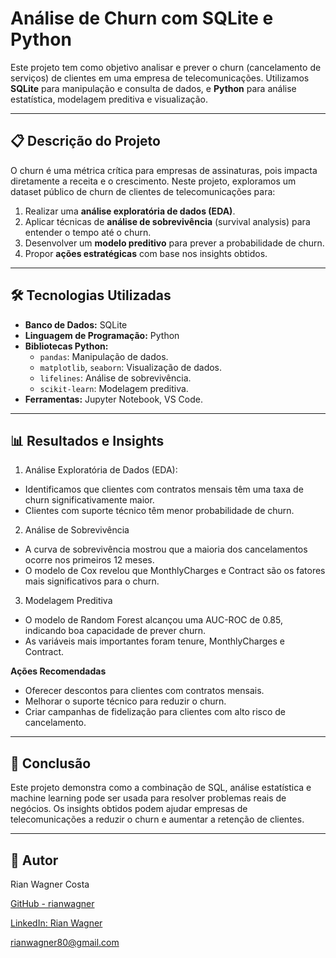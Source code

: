 # Análise de Churn com SQLite e Python

Este projeto tem como objetivo analisar e prever o churn (cancelamento de serviços) de clientes em uma empresa de telecomunicações. Utilizamos **SQLite** para manipulação e consulta de dados, e **Python** para análise estatística, modelagem preditiva e visualização.

---

## 📋 Descrição do Projeto

O churn é uma métrica crítica para empresas de assinaturas, pois impacta diretamente a receita e o crescimento. Neste projeto, exploramos um dataset público de churn de clientes de telecomunicações para:

1. Realizar uma **análise exploratória de dados (EDA)**.
2. Aplicar técnicas de **análise de sobrevivência** (survival analysis) para entender o tempo até o churn.
3. Desenvolver um **modelo preditivo** para prever a probabilidade de churn.
4. Propor **ações estratégicas** com base nos insights obtidos.

---

## 🛠 Tecnologias Utilizadas

- **Banco de Dados:** SQLite
- **Linguagem de Programação:** Python
- **Bibliotecas Python:**
  - `pandas`: Manipulação de dados.
  - `matplotlib`, `seaborn`: Visualização de dados.
  - `lifelines`: Análise de sobrevivência.
  - `scikit-learn`: Modelagem preditiva.
- **Ferramentas:** Jupyter Notebook, VS Code.

---
## 📊 Resultados e Insights
1. Análise Exploratória de Dados (EDA):
- Identificamos que clientes com contratos mensais têm uma taxa de churn significativamente maior.
- Clientes com suporte técnico têm menor probabilidade de churn.

2. Análise de Sobrevivência
- A curva de sobrevivência mostrou que a maioria dos cancelamentos ocorre nos primeiros 12 meses.
- O modelo de Cox revelou que MonthlyCharges e Contract são os fatores mais significativos para o churn.

3. Modelagem Preditiva
- O modelo de Random Forest alcançou uma AUC-ROC de 0.85, indicando boa capacidade de prever churn.
- As variáveis mais importantes foram tenure, MonthlyCharges e Contract.

**Ações Recomendadas**

- Oferecer descontos para clientes com contratos mensais.
- Melhorar o suporte técnico para reduzir o churn.
- Criar campanhas de fidelização para clientes com alto risco de cancelamento.

---

## 📝 Conclusão
Este projeto demonstra como a combinação de SQL, análise estatística e machine learning pode ser usada para resolver problemas reais de negócios. Os insights obtidos podem ajudar empresas de telecomunicações a reduzir o churn e aumentar a retenção de clientes.

---

## 👤 Autor
Rian Wagner Costa

[GitHub - rianwagner](https://awesomeopensource.com/project/elangosundar/awesome-README-templates)

[LinkedIn: Rian Wagner](https://www.linkedin.com/in/rian-wagner/) 

rianwagner80@gmail.com